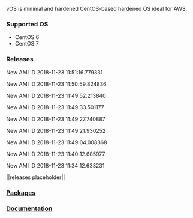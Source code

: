 vOS is minimal and hardened CentOS-based hardened OS ideal for AWS.

### Supported OS
- CentOS 6
- CentOS 7

### Releases
New AMI ID 2018-11-23 11:51:16.779331

New AMI ID 2018-11-23 11:50:59.824836

New AMI ID 2018-11-23 11:49:52.213840

New AMI ID 2018-11-23 11:49:33.501177

New AMI ID 2018-11-23 11:49:27.740887

New AMI ID 2018-11-23 11:49:21.930252

New AMI ID 2018-11-23 11:49:04.008368

New AMI ID 2018-11-23 11:40:12.685977

New AMI ID 2018-11-23 11:34:12.633231

||releases placeholder||

### [Packages](https://github.com/VoyagerInnovations/hardened1-packages/blob/master/packages.txt)
### [Documentation](vos-documentation.md)
